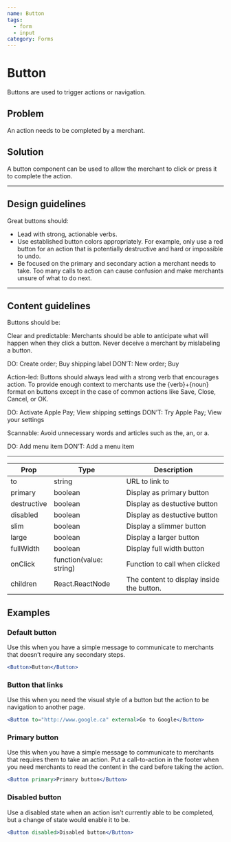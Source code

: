```yaml
---
name: Button
tags:
  - form
  - input
category: Forms
---
```


# Button

Buttons are used to trigger actions or navigation.

## Problem

An action needs to be completed by a merchant.

## Solution

A button component can be used to allow the merchant to click or press it to complete the action.

---

## Design guidelines

Great buttons should:

- Lead with strong, actionable verbs.
- Use established button colors appropriately. For example, only use a red button for an action that is potentially destructive and hard or impossible to undo.
- Be focused on the primary and secondary action a merchant needs to take. Too many calls to action can cause confusion and make merchants unsure of what to do next.

---

## Content guidelines

Buttons should be:

Clear and predictable: Merchants should be able to anticipate what will happen when they click a button. Never deceive a merchant by mislabeling a button.

DO: Create order; Buy shipping label
DON’T: New order; Buy

Action-led: Buttons should always lead with a strong verb that encourages action. To provide enough context to merchants use the {verb}+{noun} format on buttons except in the case of common actions like Save, Close, Cancel, or OK.

DO: Activate Apple Pay; View shipping settings
DON’T: Try Apple Pay; View your settings

Scannable: Avoid unnecessary words and articles such as the, an, or a.

DO: Add menu item
DON’T: Add a menu item

---

| Prop | Type | Description |
| ---- | ---- | ----------- |
| to | string | URL to link to |
| primary | boolean | Display as primary button |
| destructive | boolean | Display as destuctive button |
| disabled | boolean | Display as destuctive button |
| slim | boolean | Display a slimmer button |
| large | boolean | Display a larger button |
| fullWidth | boolean | Display full width button |
| onClick | function(value: string) | Function to call when clicked |
| children | React.ReactNode | The content to display inside the button. |

## Examples

### Default button

Use this when you have a simple message to communicate to merchants that doesn’t require any secondary steps.

```jsx
<Button>Button</Button>
```

### Button that links

Use this when you need the visual style of a button but the action to be navigation to another page.

```jsx
<Button to="http://www.google.ca" external>Go to Google</Button>
```

### Primary button

Use this when you have a simple message to communicate to merchants that requires them to take an action. Put a call-to-action in the footer when you need merchants to read the content in the card before taking the action.

```jsx
<Button primary>Primary button</Button>
```

### Disabled button

Use a disabled state when an action isn't currently able to be completed, but a change of state would enable it to be.

```jsx
<Button disabled>Disabled button</Button>
```
